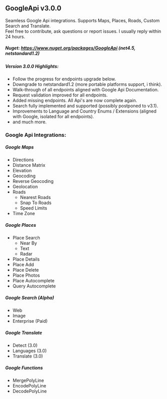 ## GoogleApi v3.0.0
Seamless Google Api integrations.
Supports Maps, Places, Roads, Custom Search and Translate.  
Feel free to contribute, ask questions or report issues. I usually reply within 24 hours.

##### Nuget: https://www.nuget.org/packages/GoogleApi (net4.5, netstandard1.2)

##### Version 3.0.0 Highlights: 
* Follow the progress for endpoints upgrade below.
* Downgrade to netstandard1.2 (more portable platforms support, i think).
* Walk-through of all endpoints aligned with Google Api Documentation.
* Request validation improved for all endpoints.
* Added missing endpoints. All Api's are now complete again.
* Search fully implemented and supported (possibly postponed to v3.1).
* Improvements to Language and Country Enums / Extensions (aligned with Google, isolated for all endpoints).
* and much more.

### Google Api Integrations:
##### Google Maps
  * Directions
  * Distance Matrix
  * Elevation
  * Geocoding 
  * Reverse Geocoding
  * Geolocation
  * Roads 
    * Nearest Roads
    * Snap To Roads
    * Speed Limits
  * Time Zone

##### Google Places
  * Place Search
    * Near By
	* Text
	* Radar
  * Place Details
  * Place Add
  * Place Delete
  * Place Photos
  * Place Autocomplete
  * Query Autocomplete

##### Google Search (*Alpha*)
  * Web
  * Image
  * Enterprise (Paid)

##### Google Translate 
  * Detect (3.0)
  * Languages (3.0)
  * Translate (3.0)

##### Google Functions 
  * MergePolyLine
  * EncodePolyLine
  * DecodePolyLine
